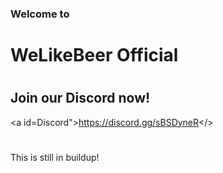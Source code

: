 ### Welcome to
# WeLikeBeer Official
#  
#  
## Join our Discord now!
<a id=Discord">https://discord.gg/sBSDyneR</>
#  
#  
This is still in buildup!
 
